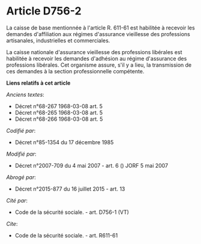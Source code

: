 # Article D756-2

La caisse de base mentionnée à l'article R. 611-61 est habilitée à recevoir les demandes d'affiliation aux régimes
d'assurance vieillesse des professions artisanales, industrielles et commerciales.

La caisse nationale d'assurance vieillesse des professions libérales est habilitée à recevoir les demandes d'adhésion au
régime d'assurance des professions libérales. Cet organisme assure, s'il y a lieu, la transmission de ces demandes à la
section professionnelle compétente.

**Liens relatifs à cet article**

_Anciens textes_:

  - Décret n°68-267 1968-03-08 art. 5
  - Décret n°68-265 1968-03-08 art. 5
  - Décret n°68-266 1968-03-08 art. 5

_Codifié par_:

  - Décret n°85-1354 du 17 décembre 1985

_Modifié par_:

  - Décret n°2007-709 du 4 mai 2007 - art. 6 () JORF 5 mai 2007

_Abrogé par_:

  - Décret n°2015-877 du 16 juillet 2015 - art. 13

_Cité par_:

  - Code de la sécurité sociale. - art. D756-1 (VT)

_Cite_:

  - Code de la sécurité sociale. - art. R611-61
